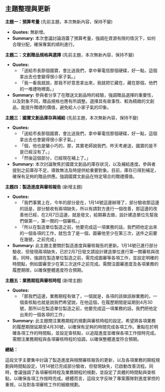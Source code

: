 ## 主題整理與更新

**主題一：預算考量** (先前主題，本次無新內容，保持不變)

* **Quotes:** 無新增。
* **Summary:** 本次會議討論涵蓋了預算考量，強調在資源有限的情況下，如何合理分配，確保專案的順利進行。

**主題二：文創贈品規格與選擇** (先前主題，本次無新內容，保持不變)

* **Quotes:**
    * 「送給市長那個國寶，會比送我們，拿中華電信那個硬碟，好一點，這個拿出去也會變得很小家子氣。」
    * 「我一看我就說，那我不好意思拿出來，我就把它藏在，藏在那個，他們的一堆禮物裡面。」
* **Summary:** 參與者分享了在贈送文創品時的經驗，強調贈品選擇的重要性，以及對象不同，贈品規格也應有所調整。選擇具有故事性、較為精緻的文創品，能提升贈禮的價值，避免給人小家子氣的印象。

**主題三：國寶文創品庫存與補給** (先前主題，本次無新內容，保持不變)

* **Quotes:**
    * 「送給市長那個國寶，會比送我們，拿中華電信那個硬碟，好一點，這個拿出去也會變得很小家子氣。」
    * 「個，他也是蠻小巧的，那，其實老師說我們，昨天考慮送，國寶的是不是已經沒有了。」
    * 「然後這個部分，已經現在補上了。」
* **Summary:** 本次討論聚焦於國寶文創品的庫存狀況，以及補給進度。參與者提到之前庫存不足，導致無法及時提供給重要對象。目前，庫存已得到補足，確保有足夠的贈品供應。強調國寶文創品在特定場合的贈禮價值。

**主題四：製造進度與審核報告** (新增主題)

* **Quotes:**
    * 「我們事實上在，今年的部分是在，1月14號這邊辦理了，部分驗收那這邊的話是，部分驗收有兩項缺失，所以有請對方進行一個改善，那這邊的改善他已經，在2月7日這邊，就是發文，給期募去做，設計建造單位先幫我們做第一，第一關的一個審核。」
    * 「所以在製造單位製造之前，他要完成這一項業務的話，我們把他定出來的一個各項的工作，就包含了是一個，圖審他至少在第三次，送件之前要在幾號，之前完成」
* **Summary:** 此主題主要關於製造進度與審核報告的更新。1月14號已進行部分驗收，但發現兩項缺失，已於2月7日發文請設計建造單位進行第一關審核與改善。同時，強調在製造單位製造之前，需完成圖審等各項工作，並設定明確的時間點，例如圖審至少在第三次送件之前完成。需關注圖審進度及各項業務的履歷期限，以確保整體進度符合預期。

**主題五：業務期程與審核時程** (新增主題)

* **Quotes:**
    * 「那我們這邊，業務期程有做了，一個就是，各項的該做該辦業務的，一個查核點也就是說我們希望說，在他這個，在履歷期間是延期到4月30號，那所以在製造單位製造之前，他要完成這一項業務的話，我們把他定出來的一個各項的工作」
* **Summary:** 此主題關注業務期程的規劃與審核時程的設定。希望將各項業務的履歷期限延期至4月30號，以確保有足夠的時間完成各項工作。重點在於明確各項工作的時間點，並設定查核點，以追蹤進度並確保各項工作按時完成。需關注業務期程與各項審核時程的協調，以確保整體進度符合預期。

**總結：**

這段文字主要集中討論了製造進度與相關審核報告的更新，以及各項業務的期程規劃與時間點設定。1月14號已完成部分驗收，但發現缺失，已啟動改善流程。同時，會議強調了各項審核時程及業務期程的規劃，並設定了具體的時間點與查核點，以確保各項工作按時完成。總體而言，這段文字反映了專案團隊對進度掌控的重視，以及對各項審核工作的細緻規劃。
